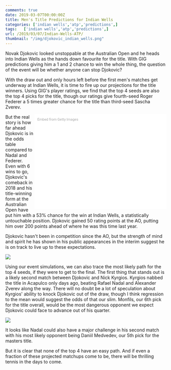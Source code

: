 ```yaml
---
comments: true
date: 2019-03-07T00:00:00Z
title: Men's Title Predictions for Indian Wells
categories: ['indian wells','atp','predictions',]
tags:   ['indian wells','atp','predictions',]
url: /2019/03/07/Indian-Wells-ATP/
thumbnail: "/img/djokovic_indian_wells.png"
---
```


Novak Djokovic looked unstoppable at the Australian Open and he heads into Indian Wells as the hands down favourite for the title. With GIG predictions giving him a 1 and 2 chance to win the whole thing, the question of the event will be whether anyone can stop Djokovic?

<!--more-->

With the draw out and only hours left before the first men's matches get underway at Indian Wells, it is time to fire up our projections for the title winners. Using GIG's player ratings, we find that the top 4 seeds are also the top 4 picks for the title, though our ratings give fourth-seed Roger Federer a 5 times greater chance for the title than third-seed Sascha Zverev. 

<div class="getty embed image" style="background-color:#fff;display:inline-block;font-family:Roboto,sans-serif;color:#a7a7a7;font-size:11px;width:100%;max-width:394px;float:right;padding:2%;"><div style="padding:0;margin:0;text-align:left;"><a href="http://www.gettyimages.com.au/detail/1133880810" target="_blank" style="color:#a7a7a7;text-decoration:none;font-weight:normal !important;border:none;display:inline-block;">Embed from Getty Images</a></div><div style="overflow:hidden;position:relative;height:0;padding:66.66667% 0 0 0;width:100%;"><iframe src="//embed.gettyimages.com/embed/1133880810?et=SXpiHTCPSCFcUthbunmqyg&tld=com.au&sig=NvjbQwTfalFTgV6h1OEDW606706r12HXZlwHlr7oiZU=&caption=true&ver=1" scrolling="no" frameborder="0" width="594" height="396" style="display:inline-block;position:absolute;top:0;left:0;width:100%;height:100%;margin:0;"></iframe></div></div>

But the real story is how far ahead Djokovic is in the odds table compared to Nadal and Federer. Even with 6 wins to go, Djokovic's comeback in 2018 and his title-winning form at the Australian Open have put him with a 53% chance for the win at Indian Wells, a statistically untouchable position. Djokovic gained 50 rating points at the AO, putting him over 200 points ahead of where he was this time last year.

Djokovic hasn't been in competition since the AO, but the strength of mind and spirit he has shown in his public appearances in the interim suggest he is on track to live up to these expectations.


<div>
<img src="/img/indianwells-2019-atp.png" />
</div>

Using our event simulations, we can also trace the most likely path for the top 4 seeds, if they were to get to the final. The first thing that stands out is a likely second match between Djokovic and Nick Kyrgios. Kyrgios nabbed the title in Acapulco only days ago, beating Rafael Nadal and Alexander Zverev along the way. There will no doubt be a lot of speculation about Kyrgios' ability to knock Djokovic out of the draw, though I think regression to the mean would suggest the odds of that our slim. Monfils, our 6th pick for the title overall, would be the most dangerous opponent we expect Djokovic could face to advance out of his quarter.

<div>
<img src="/img/indian-wells-atp.gif" />
</div>


It looks like Nadal could also have a major challenge in his second match with his most likely opponent being Daniil Medvedev, our 5th pick for the masters title. 

But it is clear that none of the top 4 have an easy path. And if even a fraction of these projected matchups come to be, there will be thrilling tennis in the days to come.
